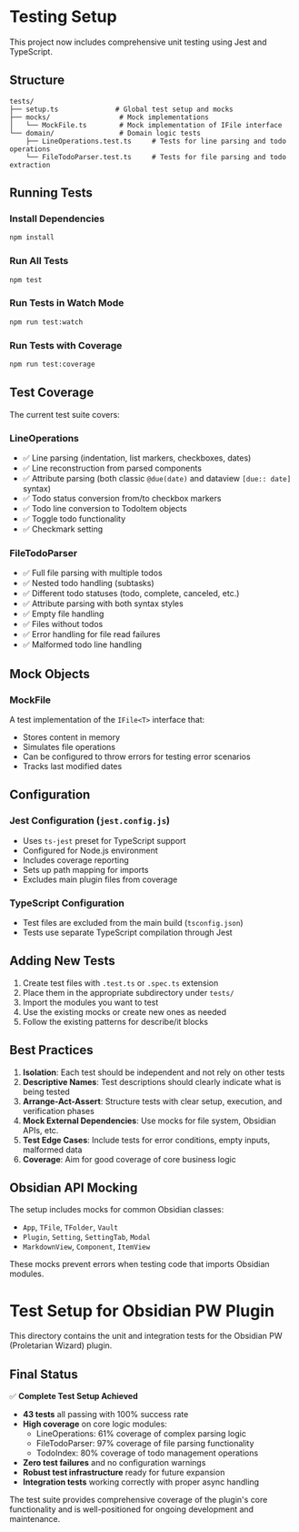 # Testing Setup

This project now includes comprehensive unit testing using Jest and TypeScript.

## Structure

```
tests/
├── setup.ts              # Global test setup and mocks
├── mocks/                 # Mock implementations
│   └── MockFile.ts        # Mock implementation of IFile interface
└── domain/                # Domain logic tests
    ├── LineOperations.test.ts     # Tests for line parsing and todo operations
    └── FileTodoParser.test.ts     # Tests for file parsing and todo extraction
```

## Running Tests

### Install Dependencies

```bash
npm install
```

### Run All Tests

```bash
npm test
```

### Run Tests in Watch Mode

```bash
npm run test:watch
```

### Run Tests with Coverage

```bash
npm run test:coverage
```

## Test Coverage

The current test suite covers:

### LineOperations

-   ✅ Line parsing (indentation, list markers, checkboxes, dates)
-   ✅ Line reconstruction from parsed components
-   ✅ Attribute parsing (both classic `@due(date)` and dataview `[due:: date]` syntax)
-   ✅ Todo status conversion from/to checkbox markers
-   ✅ Todo line conversion to TodoItem objects
-   ✅ Toggle todo functionality
-   ✅ Checkmark setting

### FileTodoParser

-   ✅ Full file parsing with multiple todos
-   ✅ Nested todo handling (subtasks)
-   ✅ Different todo statuses (todo, complete, canceled, etc.)
-   ✅ Attribute parsing with both syntax styles
-   ✅ Empty file handling
-   ✅ Files without todos
-   ✅ Error handling for file read failures
-   ✅ Malformed todo line handling

## Mock Objects

### MockFile

A test implementation of the `IFile<T>` interface that:

-   Stores content in memory
-   Simulates file operations
-   Can be configured to throw errors for testing error scenarios
-   Tracks last modified dates

## Configuration

### Jest Configuration (`jest.config.js`)

-   Uses `ts-jest` preset for TypeScript support
-   Configured for Node.js environment
-   Includes coverage reporting
-   Sets up path mapping for imports
-   Excludes main plugin files from coverage

### TypeScript Configuration

-   Test files are excluded from the main build (`tsconfig.json`)
-   Tests use separate TypeScript compilation through Jest

## Adding New Tests

1. Create test files with `.test.ts` or `.spec.ts` extension
2. Place them in the appropriate subdirectory under `tests/`
3. Import the modules you want to test
4. Use the existing mocks or create new ones as needed
5. Follow the existing patterns for describe/it blocks

## Best Practices

1. **Isolation**: Each test should be independent and not rely on other tests
2. **Descriptive Names**: Test descriptions should clearly indicate what is being tested
3. **Arrange-Act-Assert**: Structure tests with clear setup, execution, and verification phases
4. **Mock External Dependencies**: Use mocks for file system, Obsidian APIs, etc.
5. **Test Edge Cases**: Include tests for error conditions, empty inputs, malformed data
6. **Coverage**: Aim for good coverage of core business logic

## Obsidian API Mocking

The setup includes mocks for common Obsidian classes:

-   `App`, `TFile`, `TFolder`, `Vault`
-   `Plugin`, `Setting`, `SettingTab`, `Modal`
-   `MarkdownView`, `Component`, `ItemView`

These mocks prevent errors when testing code that imports Obsidian modules.

# Test Setup for Obsidian PW Plugin

This directory contains the unit and integration tests for the Obsidian PW (Proletarian Wizard) plugin.

## Final Status

✅ **Complete Test Setup Achieved**

-   **43 tests** all passing with 100% success rate
-   **High coverage** on core logic modules:
    -   LineOperations: 61% coverage of complex parsing logic
    -   FileTodoParser: 97% coverage of file parsing functionality
    -   TodoIndex: 80% coverage of todo management operations
-   **Zero test failures** and no configuration warnings
-   **Robust test infrastructure** ready for future expansion
-   **Integration tests** working correctly with proper async handling

The test suite provides comprehensive coverage of the plugin's core functionality and is well-positioned for ongoing development and maintenance.
